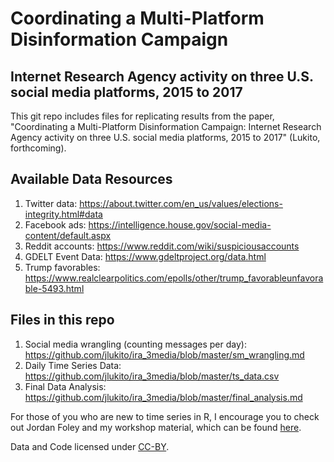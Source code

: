 # Coordinating a Multi-Platform Disinformation Campaign
## Internet Research Agency activity on three U.S. social media platforms, 2015 to 2017 

This git repo includes files for replicating results from the paper, "Coordinating a Multi-Platform Disinformation Campaign: Internet Research Agency activity on three U.S. social media platforms, 2015 to 2017" (Lukito, forthcoming).

## Available Data Resources
1. Twitter data: https://about.twitter.com/en_us/values/elections-integrity.html#data
2. Facebook ads: https://intelligence.house.gov/social-media-content/default.aspx
3. Reddit accounts: https://www.reddit.com/wiki/suspiciousaccounts
4. GDELT Event Data: https://www.gdeltproject.org/data.html
5. Trump favorables: https://www.realclearpolitics.com/epolls/other/trump_favorableunfavorable-5493.html

## Files in this repo
1. Social media wrangling (counting messages per day): https://github.com/jlukito/ira_3media/blob/master/sm_wrangling.md
2. Daily Time Series Data: https://github.com/jlukito/ira_3media/blob/master/ts_data.csv
3. Final Data Analysis: https://github.com/jlukito/ira_3media/blob/master/final_analysis.md

For those of you who are new to time series in R, I encourage you to check out Jordan Foley and my workshop material, which can be found [here](https://github.com/jlukito/timeseries-bootcamp).

Data and Code licensed under [CC-BY](https://creativecommons.org/licenses/by/2.0/).
